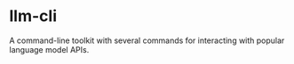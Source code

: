 # llm-cli
A command-line toolkit with several commands for interacting with popular language model APIs.
